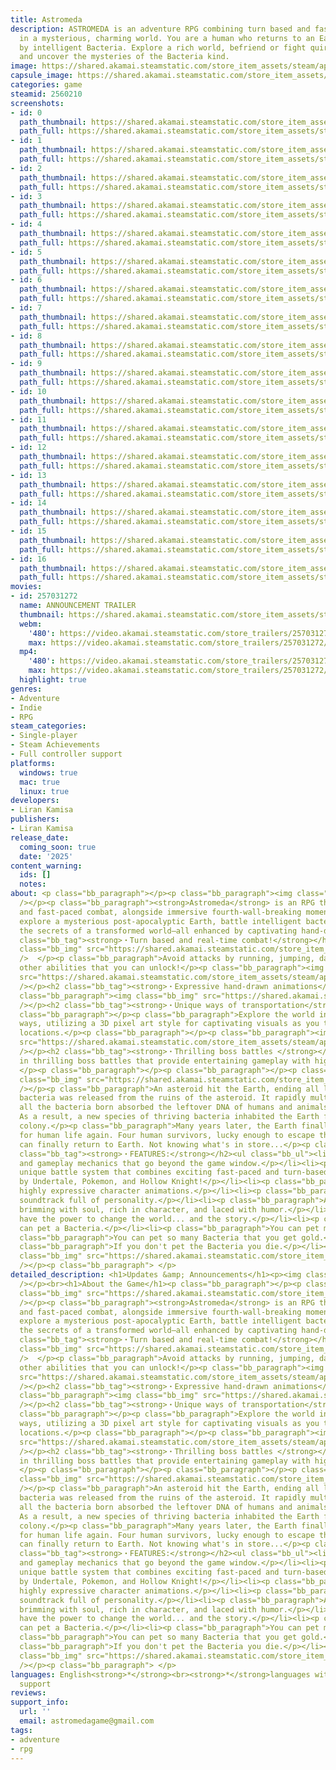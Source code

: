 ```yaml
---
title: Astromeda
description: ASTROMEDA is an adventure RPG combining turn based and fast paced combat
  in a mysterious, charming world. You are a human who returns to an Earth inhabited
  by intelligent Bacteria. Explore a rich world, befriend or fight quirky characters,
  and uncover the mysteries of the Bacteria kind.
image: https://shared.akamai.steamstatic.com/store_item_assets/steam/apps/2560210/header.jpg?t=1732026885
capsule_image: https://shared.akamai.steamstatic.com/store_item_assets/steam/apps/2560210/capsule_231x87.jpg?t=1732026885
categories: game
steamid: 2560210
screenshots:
- id: 0
  path_thumbnail: https://shared.akamai.steamstatic.com/store_item_assets/steam/apps/2560210/ss_276b1c5871f84ff50827228236858a3b26dc8c38.600x338.jpg?t=1732026885
  path_full: https://shared.akamai.steamstatic.com/store_item_assets/steam/apps/2560210/ss_276b1c5871f84ff50827228236858a3b26dc8c38.1920x1080.jpg?t=1732026885
- id: 1
  path_thumbnail: https://shared.akamai.steamstatic.com/store_item_assets/steam/apps/2560210/ss_0e902f68e2efb4c1a07ebc1ec30818c3a8c076d0.600x338.jpg?t=1732026885
  path_full: https://shared.akamai.steamstatic.com/store_item_assets/steam/apps/2560210/ss_0e902f68e2efb4c1a07ebc1ec30818c3a8c076d0.1920x1080.jpg?t=1732026885
- id: 2
  path_thumbnail: https://shared.akamai.steamstatic.com/store_item_assets/steam/apps/2560210/ss_688edbd948c8de716722a2bd53aec09aadf9af7b.600x338.jpg?t=1732026885
  path_full: https://shared.akamai.steamstatic.com/store_item_assets/steam/apps/2560210/ss_688edbd948c8de716722a2bd53aec09aadf9af7b.1920x1080.jpg?t=1732026885
- id: 3
  path_thumbnail: https://shared.akamai.steamstatic.com/store_item_assets/steam/apps/2560210/ss_ab0a74325a152122bdf51c077e6a66004725999e.600x338.jpg?t=1732026885
  path_full: https://shared.akamai.steamstatic.com/store_item_assets/steam/apps/2560210/ss_ab0a74325a152122bdf51c077e6a66004725999e.1920x1080.jpg?t=1732026885
- id: 4
  path_thumbnail: https://shared.akamai.steamstatic.com/store_item_assets/steam/apps/2560210/ss_6cad115a01d48815d8d1a34a3ea596cab3fb8a56.600x338.jpg?t=1732026885
  path_full: https://shared.akamai.steamstatic.com/store_item_assets/steam/apps/2560210/ss_6cad115a01d48815d8d1a34a3ea596cab3fb8a56.1920x1080.jpg?t=1732026885
- id: 5
  path_thumbnail: https://shared.akamai.steamstatic.com/store_item_assets/steam/apps/2560210/ss_a1c9921f73d1ff3a8d9cd5c81a77840ae97de2e7.600x338.jpg?t=1732026885
  path_full: https://shared.akamai.steamstatic.com/store_item_assets/steam/apps/2560210/ss_a1c9921f73d1ff3a8d9cd5c81a77840ae97de2e7.1920x1080.jpg?t=1732026885
- id: 6
  path_thumbnail: https://shared.akamai.steamstatic.com/store_item_assets/steam/apps/2560210/ss_19db241dfdf272b7284c0b57db1ec81a4a57a701.600x338.jpg?t=1732026885
  path_full: https://shared.akamai.steamstatic.com/store_item_assets/steam/apps/2560210/ss_19db241dfdf272b7284c0b57db1ec81a4a57a701.1920x1080.jpg?t=1732026885
- id: 7
  path_thumbnail: https://shared.akamai.steamstatic.com/store_item_assets/steam/apps/2560210/ss_bb3fbe3a51908ad5ae3514edac798a7c2e7910dd.600x338.jpg?t=1732026885
  path_full: https://shared.akamai.steamstatic.com/store_item_assets/steam/apps/2560210/ss_bb3fbe3a51908ad5ae3514edac798a7c2e7910dd.1920x1080.jpg?t=1732026885
- id: 8
  path_thumbnail: https://shared.akamai.steamstatic.com/store_item_assets/steam/apps/2560210/ss_68f6269552e244a3888e6d7de5acd9029536839a.600x338.jpg?t=1732026885
  path_full: https://shared.akamai.steamstatic.com/store_item_assets/steam/apps/2560210/ss_68f6269552e244a3888e6d7de5acd9029536839a.1920x1080.jpg?t=1732026885
- id: 9
  path_thumbnail: https://shared.akamai.steamstatic.com/store_item_assets/steam/apps/2560210/ss_3b3dd363cbe9bb1379c50a60f380d4201b08a433.600x338.jpg?t=1732026885
  path_full: https://shared.akamai.steamstatic.com/store_item_assets/steam/apps/2560210/ss_3b3dd363cbe9bb1379c50a60f380d4201b08a433.1920x1080.jpg?t=1732026885
- id: 10
  path_thumbnail: https://shared.akamai.steamstatic.com/store_item_assets/steam/apps/2560210/ss_17989509aa1ef64640c3dff41613ff36af7379da.600x338.jpg?t=1732026885
  path_full: https://shared.akamai.steamstatic.com/store_item_assets/steam/apps/2560210/ss_17989509aa1ef64640c3dff41613ff36af7379da.1920x1080.jpg?t=1732026885
- id: 11
  path_thumbnail: https://shared.akamai.steamstatic.com/store_item_assets/steam/apps/2560210/ss_f4da9cb90e8ad9d2fdc08a036fe02d73f88d3398.600x338.jpg?t=1732026885
  path_full: https://shared.akamai.steamstatic.com/store_item_assets/steam/apps/2560210/ss_f4da9cb90e8ad9d2fdc08a036fe02d73f88d3398.1920x1080.jpg?t=1732026885
- id: 12
  path_thumbnail: https://shared.akamai.steamstatic.com/store_item_assets/steam/apps/2560210/ss_2e9a373d040d986ee80b213102828ec975e63de7.600x338.jpg?t=1732026885
  path_full: https://shared.akamai.steamstatic.com/store_item_assets/steam/apps/2560210/ss_2e9a373d040d986ee80b213102828ec975e63de7.1920x1080.jpg?t=1732026885
- id: 13
  path_thumbnail: https://shared.akamai.steamstatic.com/store_item_assets/steam/apps/2560210/ss_16d41b2d99f9d4e2bf62ea8f97e9c1673ff03576.600x338.jpg?t=1732026885
  path_full: https://shared.akamai.steamstatic.com/store_item_assets/steam/apps/2560210/ss_16d41b2d99f9d4e2bf62ea8f97e9c1673ff03576.1920x1080.jpg?t=1732026885
- id: 14
  path_thumbnail: https://shared.akamai.steamstatic.com/store_item_assets/steam/apps/2560210/ss_6d8b91975bffa4cbfbf05169abfbb7b020c923ef.600x338.jpg?t=1732026885
  path_full: https://shared.akamai.steamstatic.com/store_item_assets/steam/apps/2560210/ss_6d8b91975bffa4cbfbf05169abfbb7b020c923ef.1920x1080.jpg?t=1732026885
- id: 15
  path_thumbnail: https://shared.akamai.steamstatic.com/store_item_assets/steam/apps/2560210/ss_c369500dde123208c6c048cee23af0f22f2079c3.600x338.jpg?t=1732026885
  path_full: https://shared.akamai.steamstatic.com/store_item_assets/steam/apps/2560210/ss_c369500dde123208c6c048cee23af0f22f2079c3.1920x1080.jpg?t=1732026885
- id: 16
  path_thumbnail: https://shared.akamai.steamstatic.com/store_item_assets/steam/apps/2560210/ss_fe81903bc62bde80d4dc0dbab6c7ff7d07fcedfb.600x338.jpg?t=1732026885
  path_full: https://shared.akamai.steamstatic.com/store_item_assets/steam/apps/2560210/ss_fe81903bc62bde80d4dc0dbab6c7ff7d07fcedfb.1920x1080.jpg?t=1732026885
movies:
- id: 257031272
  name: ANNOUNCEMENT TRAILER
  thumbnail: https://shared.akamai.steamstatic.com/store_item_assets/steam/apps/257031272/movie.293x165.jpg?t=1718374416
  webm:
    '480': https://video.akamai.steamstatic.com/store_trailers/257031272/movie480_vp9.webm?t=1718374416
    max: https://video.akamai.steamstatic.com/store_trailers/257031272/movie_max_vp9.webm?t=1718374416
  mp4:
    '480': https://video.akamai.steamstatic.com/store_trailers/257031272/movie480.mp4?t=1718374416
    max: https://video.akamai.steamstatic.com/store_trailers/257031272/movie_max.mp4?t=1718374416
  highlight: true
genres:
- Adventure
- Indie
- RPG
steam_categories:
- Single-player
- Steam Achievements
- Full controller support
platforms:
  windows: true
  mac: true
  linux: true
developers:
- Liran Kamisa
publishers:
- Liran Kamisa
release_date:
  coming_soon: true
  date: '2025'
content_warning:
  ids: []
  notes:
about: <p class="bb_paragraph"></p><p class="bb_paragraph"><img class="bb_img" src="https://shared.akamai.steamstatic.com/store_item_assets/steam/apps/2560210/extras/game_description_open.gif?t=1732026885"
  /></p><p class="bb_paragraph"><strong>Astromeda</strong> is an RPG that blends turn-based
  and fast-paced combat, alongside immersive fourth-wall-breaking moments, as you
  explore a mysterious post-apocalyptic Earth, battle intelligent bacteria,  and uncover
  the secrets of a transformed world—all enhanced by captivating hand-drawn animations.</p><h2
  class="bb_tag"><strong>・Turn based and real-time combat!</strong></h2><p class="bb_paragraph"><img
  class="bb_img" src="https://shared.akamai.steamstatic.com/store_item_assets/steam/apps/2560210/extras/forgi.gif?t=1732026885"
  />  </p><p class="bb_paragraph">Avoid attacks by running, jumping, dashing, and
  other abilities that you can unlock!</p><p class="bb_paragraph"><img class="bb_img"
  src="https://shared.akamai.steamstatic.com/store_item_assets/steam/apps/2560210/extras/attack.gif?t=1732026885"
  /></p><h2 class="bb_tag"><strong>・Expressive hand-drawn animations</strong></h2><p
  class="bb_paragraph"><img class="bb_img" src="https://shared.akamai.steamstatic.com/store_item_assets/steam/apps/2560210/extras/Per.gif?t=1732026885"
  /></p><h2 class="bb_tag"><strong>・Unique ways of transportation</strong></h2><p
  class="bb_paragraph"></p><p class="bb_paragraph">Explore the world in fun and innovative
  ways, utilizing a 3D pixel art style for captivating visuals as you traverse different
  locations.</p><p class="bb_paragraph"></p><p class="bb_paragraph"><img class="bb_img"
  src="https://shared.akamai.steamstatic.com/store_item_assets/steam/apps/2560210/extras/ezgif.com-optimize__13_.gif?t=1732026885"
  /></p><h2 class="bb_tag"><strong>・Thrilling boss battles </strong></h2><p class="bb_paragraph">Engage
  in thrilling boss battles that provide entertaining gameplay with high replay value.
  </p><p class="bb_paragraph"></p><p class="bb_paragraph"></p><p class="bb_paragraph"><img
  class="bb_img" src="https://shared.akamai.steamstatic.com/store_item_assets/steam/apps/2560210/extras/boss_battle.gif?t=1732026885"
  /></p><p class="bb_paragraph">An asteroid hit the Earth, ending all life. An alien
  bacteria was released from the ruins of the asteroid. It rapidly multiplied and
  all the bacteria born absorbed the leftover DNA of humans and animals on Earth.
  As a result, a new species of thriving bacteria inhabited the Earth forming a peaceful
  colony.</p><p class="bb_paragraph">Many years later, the Earth finally became habitable
  for human life again. Four human survivors, lucky enough to escape the Asteroid
  can finally return to Earth. Not knowing what's in store...</p><p class="bb_paragraph"></p><h2
  class="bb_tag"><strong>・FEATURES:</strong></h2><ul class="bb_ul"><li><p class="bb_paragraph">Characters
  and gameplay mechanics that go beyond the game window.</p></li><li><p class="bb_paragraph">A
  unique battle system that combines exciting fast-paced and turn-based combat, inspired
  by Undertale, Pokemon, and Hollow Knight!</p></li><li><p class="bb_paragraph">Hand-drawn,
  highly expressive character animations.</p></li><li><p class="bb_paragraph">An original
  soundtrack full of personality.</p></li><li><p class="bb_paragraph">A narrative
  brimming with soul, rich in character, and laced with humor.</p></li><li><p class="bb_paragraph">You
  have the power to change the world... and the story.</p></li><li><p class="bb_paragraph">You
  can pet a Bacteria.</p></li><li><p class="bb_paragraph">You can pet multiple Bacteria.</p></li><li><p
  class="bb_paragraph">You can pet so many Bacteria that you get gold.</p></li><li><p
  class="bb_paragraph">If you don't pet the Bacteria you die.</p></li></ul><p class="bb_paragraph"><img
  class="bb_img" src="https://shared.akamai.steamstatic.com/store_item_assets/steam/apps/2560210/extras/perhappy.png?t=1732026885"
  /></p><p class="bb_paragraph"> </p>
detailed_description: <h1>Updates &amp; Announcements</h1><p><img class="bb_img" src="https://shared.akamai.steamstatic.com/store_item_assets/steam/apps/2560210/extras/wishlist_and_follow_call_for_action.gif?t=1732026885"
  /></p><br><h1>About the Game</h1><p class="bb_paragraph"></p><p class="bb_paragraph"><img
  class="bb_img" src="https://shared.akamai.steamstatic.com/store_item_assets/steam/apps/2560210/extras/game_description_open.gif?t=1732026885"
  /></p><p class="bb_paragraph"><strong>Astromeda</strong> is an RPG that blends turn-based
  and fast-paced combat, alongside immersive fourth-wall-breaking moments, as you
  explore a mysterious post-apocalyptic Earth, battle intelligent bacteria,  and uncover
  the secrets of a transformed world—all enhanced by captivating hand-drawn animations.</p><h2
  class="bb_tag"><strong>・Turn based and real-time combat!</strong></h2><p class="bb_paragraph"><img
  class="bb_img" src="https://shared.akamai.steamstatic.com/store_item_assets/steam/apps/2560210/extras/forgi.gif?t=1732026885"
  />  </p><p class="bb_paragraph">Avoid attacks by running, jumping, dashing, and
  other abilities that you can unlock!</p><p class="bb_paragraph"><img class="bb_img"
  src="https://shared.akamai.steamstatic.com/store_item_assets/steam/apps/2560210/extras/attack.gif?t=1732026885"
  /></p><h2 class="bb_tag"><strong>・Expressive hand-drawn animations</strong></h2><p
  class="bb_paragraph"><img class="bb_img" src="https://shared.akamai.steamstatic.com/store_item_assets/steam/apps/2560210/extras/Per.gif?t=1732026885"
  /></p><h2 class="bb_tag"><strong>・Unique ways of transportation</strong></h2><p
  class="bb_paragraph"></p><p class="bb_paragraph">Explore the world in fun and innovative
  ways, utilizing a 3D pixel art style for captivating visuals as you traverse different
  locations.</p><p class="bb_paragraph"></p><p class="bb_paragraph"><img class="bb_img"
  src="https://shared.akamai.steamstatic.com/store_item_assets/steam/apps/2560210/extras/ezgif.com-optimize__13_.gif?t=1732026885"
  /></p><h2 class="bb_tag"><strong>・Thrilling boss battles </strong></h2><p class="bb_paragraph">Engage
  in thrilling boss battles that provide entertaining gameplay with high replay value.
  </p><p class="bb_paragraph"></p><p class="bb_paragraph"></p><p class="bb_paragraph"><img
  class="bb_img" src="https://shared.akamai.steamstatic.com/store_item_assets/steam/apps/2560210/extras/boss_battle.gif?t=1732026885"
  /></p><p class="bb_paragraph">An asteroid hit the Earth, ending all life. An alien
  bacteria was released from the ruins of the asteroid. It rapidly multiplied and
  all the bacteria born absorbed the leftover DNA of humans and animals on Earth.
  As a result, a new species of thriving bacteria inhabited the Earth forming a peaceful
  colony.</p><p class="bb_paragraph">Many years later, the Earth finally became habitable
  for human life again. Four human survivors, lucky enough to escape the Asteroid
  can finally return to Earth. Not knowing what's in store...</p><p class="bb_paragraph"></p><h2
  class="bb_tag"><strong>・FEATURES:</strong></h2><ul class="bb_ul"><li><p class="bb_paragraph">Characters
  and gameplay mechanics that go beyond the game window.</p></li><li><p class="bb_paragraph">A
  unique battle system that combines exciting fast-paced and turn-based combat, inspired
  by Undertale, Pokemon, and Hollow Knight!</p></li><li><p class="bb_paragraph">Hand-drawn,
  highly expressive character animations.</p></li><li><p class="bb_paragraph">An original
  soundtrack full of personality.</p></li><li><p class="bb_paragraph">A narrative
  brimming with soul, rich in character, and laced with humor.</p></li><li><p class="bb_paragraph">You
  have the power to change the world... and the story.</p></li><li><p class="bb_paragraph">You
  can pet a Bacteria.</p></li><li><p class="bb_paragraph">You can pet multiple Bacteria.</p></li><li><p
  class="bb_paragraph">You can pet so many Bacteria that you get gold.</p></li><li><p
  class="bb_paragraph">If you don't pet the Bacteria you die.</p></li></ul><p class="bb_paragraph"><img
  class="bb_img" src="https://shared.akamai.steamstatic.com/store_item_assets/steam/apps/2560210/extras/perhappy.png?t=1732026885"
  /></p><p class="bb_paragraph"> </p>
languages: English<strong>*</strong><br><strong>*</strong>languages with full audio
  support
reviews:
support_info:
  url: ''
  email: astromedagame@gmail.com
tags:
- adventure
- rpg
---
```


